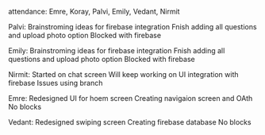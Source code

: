 attendance: Emre, Koray, Palvi, Emily, Vedant, Nirmit

Palvi:
    Brainstroming ideas for firebase integration
    Fnish adding all questions and upload photo option
    Blocked with firebase

Emily:
    Brainstroming ideas for firebase integration
    Fnish adding all questions and upload photo option
    Blocked with firebase

Nirmit:
    Started on chat screen
    Will keep working on UI integration with firebase
    Issues using branch

Emre:
    Redesigned UI for hoem screen
    Creating navigaion screen and OAth
    No blocks

Vedant:
    Redesigned swiping screen
    Creating firebase database
    No blocks
